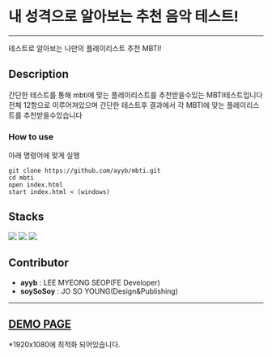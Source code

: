 



# 내 성격으로 알아보는 추천 음악 테스트!
---

테스트로 알아보는 나만의 플레이리스트 추천 MBTI!

## Description

간단한 테스트를 통해 mbti에 맞는 플레이리스트를 추천받을수있는 MBTI테스트입니다
전체 12항으로 이루어져있으며 간단한 테스트후 결과에서 각 MBTI에 맞는 플레이리스트를 추천받을수있습니다

### How to use

아래 명령어에 맞게 실행

```
git clone https://github.com/ayyb/mbti.git
cd mbti 
open index.html
start index.html < (windows)
```

## Stacks
<img src="https://img.shields.io/badge/html5-E34F26?style=for-the-badge&logo=html5&logoColor=white">
<img src="https://img.shields.io/badge/css-1572B6?style=for-the-badge&logo=css3&logoColor=white"> 
<img src="https://img.shields.io/badge/javascript-F7DF1E?style=for-the-badge&logo=javascript&logoColor=black"> 


## Contributor

* **ayyb** : LEE MYEONG SEOP(FE Developer)
* **soySoSoy** : JO SO YOUNG(Design&Publishing)

---
[DEMO PAGE](https://ayyb.github.io/mbti)
---
*1920x1080에 최적화 되어있습니다.
